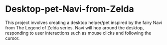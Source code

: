 # Desktop-pet-Navi-from-Zelda
This project involves creating a desktop helper/pet inspired by the fairy Navi from The Legend of Zelda series. Navi will hop around the desktop, responding to user interactions such as mouse clicks and following the cursor.
